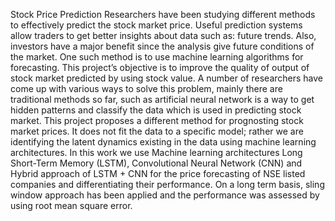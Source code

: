 Stock Price Prediction
Researchers have been studying different methods to effectively predict the stock market price. Useful prediction systems allow traders to get better insights about data such as: future trends. Also, investors have a major benefit since the analysis give future conditions of the market. One such method is to use machine learning algorithms for forecasting. This project’s objective is to improve the quality of output of stock market predicted by using stock value. A number of researchers have come up with various ways to solve this problem, mainly there are traditional methods so far, such as artificial neural network is a way to get hidden patterns and classify the data which is used in predicting stock market. This project proposes a different method for prognosting stock market prices. It does not fit the data to a specific model; rather we are identifying the latent dynamics existing in the data using machine learning architectures. In this work we use Machine learning architectures Long Short-Term Memory (LSTM), Convolutional Neural Network (CNN) and Hybrid approach of LSTM + CNN for the price forecasting of NSE listed companies and differentiating their performance. On a long term basis, sling window approach has been applied and the performance was assessed by using root mean square error.
